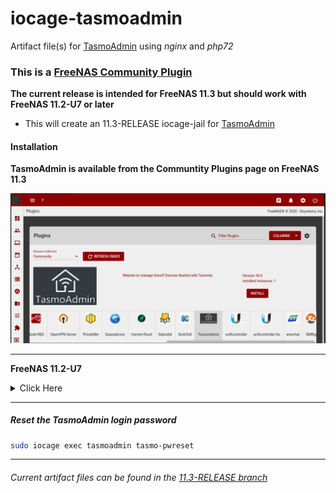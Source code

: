 # iocage-tasmoadmin
Artifact file(s) for [TasmoAdmin][1] using *nginx* and *php72*

### This is a [FreeNAS Community Plugin][2]

**The current release is intended for FreeNAS 11.3 but should work with FreeNAS 11.2-U7 or later**

- This will create an 11.3-RELEASE iocage-jail for [TasmoAdmin][1]

#### Installation

**TasmoAdmin is available from the Communtity Plugins page on FreeNAS 11.3**

![img][FreeNAS_plugins]

---

**FreeNAS 11.2-U7**
<details><summary>Click Here</summary>
<p>

##### plugin-jail

*The 11.3-RELEASE should work on FreeNAS 11.2-U7 or later*

It is possible to install this plugin on FreeNAS 11.2-U7 using the console.

```bash
wget -O /tmp/tasmoadmin.json https://raw.githubusercontent.com/tprelog/freenas-plugin-index/11.3-RELEASE/tasmoadmin.json
iocage fetch -P dhcp=on vnet=on vnet_default_interface=auto bpf=yes boot=on -n /tmp/tasmoadmin.json --branch 11.3-RELEASE
```

</p>
</details>


---

##### Reset the TasmoAdmin login password
```bash
sudo iocage exec tasmoadmin tasmo-pwreset
```

---

###### Current artifact files can be found in the [11.3-RELEASE branch][4]

[FreeNAS_plugins]: _img/FreeNAS_tasmoadmin.png

[1]: https://tasmoadmin.org/
[2]: https://www.freenas.org/plugins/
[3]: https://github.com/tprelog/freenas-plugin-index
[4]: https://github.com/tprelog/iocage-tasmoadmin/tree/11.3-RELEASE
